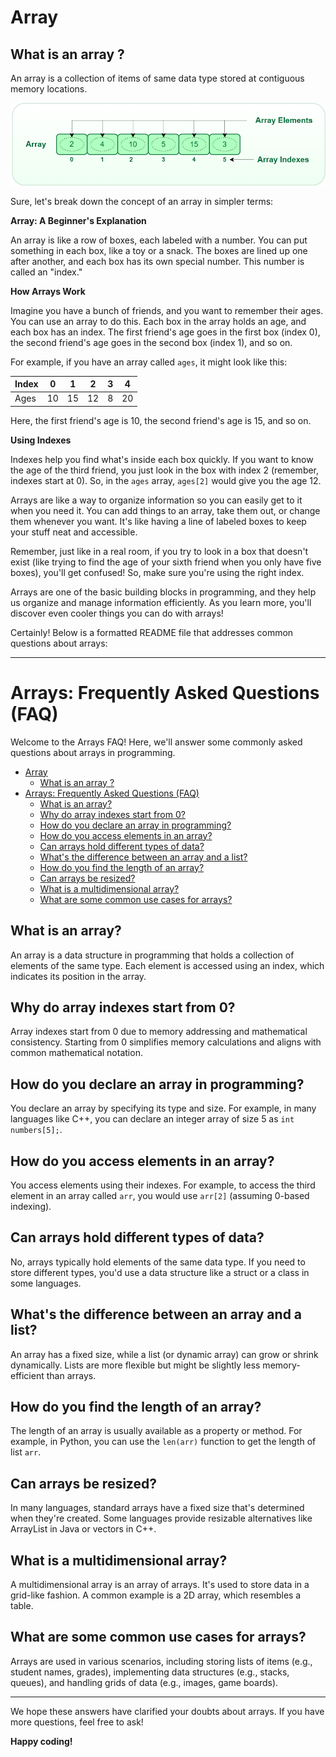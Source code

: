 # Array 

##  What is an array ?

An array is a collection of items of same data type stored at contiguous memory locations. 

![array_image](../../../graphics/array.png)

Sure, let's break down the concept of an array in simpler terms:

**Array: A Beginner's Explanation**

An array is like a row of boxes, each labeled with a number. You can put something in each box, like a toy or a snack. The boxes are lined up one after another, and each box has its own special number. This number is called an "index."

**How Arrays Work**

Imagine you have a bunch of friends, and you want to remember their ages. You can use an array to do this. Each box in the array holds an age, and each box has an index. The first friend's age goes in the first box (index 0), the second friend's age goes in the second box (index 1), and so on.

For example, if you have an array called `ages`, it might look like this:

| Index |  0  |  1  |  2  |  3  |  4  |
|-------|-----|-----|-----|-----|-----|
| Ages  |  10 |  15 |  12 |   8 |  20 |


Here, the first friend's age is 10, the second friend's age is 15, and so on.

**Using Indexes**

Indexes help you find what's inside each box quickly. If you want to know the age of the third friend, you just look in the box with index 2 (remember, indexes start at 0). So, in the `ages` array, `ages[2]` would give you the age 12.

Arrays are like a way to organize information so you can easily get to it when you need it. You can add things to an array, take them out, or change them whenever you want. It's like having a line of labeled boxes to keep your stuff neat and accessible.

Remember, just like in a real room, if you try to look in a box that doesn't exist (like trying to find the age of your sixth friend when you only have five boxes), you'll get confused! So, make sure you're using the right index.

Arrays are one of the basic building blocks in programming, and they help us organize and manage information efficiently. As you learn more, you'll discover even cooler things you can do with arrays!


Certainly! Below is a formatted README file that addresses common questions about arrays:

---

# Arrays: Frequently Asked Questions (FAQ)

Welcome to the Arrays FAQ! Here, we'll answer some commonly asked questions about arrays in programming.



- [Array](#array)
  - [What is an array ?](#what-is-an-array-)
- [Arrays: Frequently Asked Questions (FAQ)](#arrays-frequently-asked-questions-faq)
  - [What is an array?](#what-is-an-array)
  - [Why do array indexes start from 0?](#why-do-array-indexes-start-from-0)
  - [How do you declare an array in programming?](#how-do-you-declare-an-array-in-programming)
  - [How do you access elements in an array?](#how-do-you-access-elements-in-an-array)
  - [Can arrays hold different types of data?](#can-arrays-hold-different-types-of-data)
  - [What's the difference between an array and a list?](#whats-the-difference-between-an-array-and-a-list)
  - [How do you find the length of an array?](#how-do-you-find-the-length-of-an-array)
  - [Can arrays be resized?](#can-arrays-be-resized)
  - [What is a multidimensional array?](#what-is-a-multidimensional-array)
  - [What are some common use cases for arrays?](#what-are-some-common-use-cases-for-arrays)

## What is an array?

An array is a data structure in programming that holds a collection of elements of the same type. Each element is accessed using an index, which indicates its position in the array.

## Why do array indexes start from 0?

Array indexes start from 0 due to memory addressing and mathematical consistency. Starting from 0 simplifies memory calculations and aligns with common mathematical notation.

## How do you declare an array in programming?

You declare an array by specifying its type and size. For example, in many languages like C++, you can declare an integer array of size 5 as `int numbers[5];`.

## How do you access elements in an array?

You access elements using their indexes. For example, to access the third element in an array called `arr`, you would use `arr[2]` (assuming 0-based indexing).

## Can arrays hold different types of data?

No, arrays typically hold elements of the same data type. If you need to store different types, you'd use a data structure like a struct or a class in some languages.

## What's the difference between an array and a list?

An array has a fixed size, while a list (or dynamic array) can grow or shrink dynamically. Lists are more flexible but might be slightly less memory-efficient than arrays.

## How do you find the length of an array?

The length of an array is usually available as a property or method. For example, in Python, you can use the `len(arr)` function to get the length of list `arr`.

## Can arrays be resized?

In many languages, standard arrays have a fixed size that's determined when they're created. Some languages provide resizable alternatives like ArrayList in Java or vectors in C++.

## What is a multidimensional array?

A multidimensional array is an array of arrays. It's used to store data in a grid-like fashion. A common example is a 2D array, which resembles a table.

## What are some common use cases for arrays?

Arrays are used in various scenarios, including storing lists of items (e.g., student names, grades), implementing data structures (e.g., stacks, queues), and handling grids of data (e.g., images, game boards).

---

We hope these answers have clarified your doubts about arrays. If you have more questions, feel free to ask!

**Happy coding!**